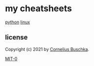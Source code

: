 # my cheatsheets

[python](./python.md)
[linux](./linux.md)

## license
Copyright (c) 2021 by [Cornelius Buschka](https://github.com/cbuschka).

[MIT-0](./license.txt)

